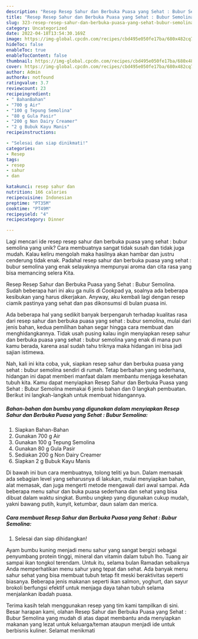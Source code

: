 ```yaml
---
description: "Resep Resep Sahur dan Berbuka Puasa yang Sehat : Bubur Semolina yang Bisa Manjain Lidah"
title: "Resep Resep Sahur dan Berbuka Puasa yang Sehat : Bubur Semolina yang Bisa Manjain Lidah"
slug: 323-resep-resep-sahur-dan-berbuka-puasa-yang-sehat-bubur-semolina-yang-bisa-manjain-lidah
category: Uncategorized
date: 2022-04-18T13:54:30.169Z
image: https://img-global.cpcdn.com/recipes/cbd495e050fe17ba/680x482cq70/resep-sahur-dan-berbuka-puasa-yang-sehat-bubur-semolina-foto-resep-utama.jpg
hideToc: false
enableToc: true
enableTocContent: false
thumbnail: https://img-global.cpcdn.com/recipes/cbd495e050fe17ba/680x482cq70/resep-sahur-dan-berbuka-puasa-yang-sehat-bubur-semolina-foto-resep-utama.jpg
cover: https://img-global.cpcdn.com/recipes/cbd495e050fe17ba/680x482cq70/resep-sahur-dan-berbuka-puasa-yang-sehat-bubur-semolina-foto-resep-utama.jpg
author: Admin
authorAv: notfound
ratingvalue: 3.7
reviewcount: 23
recipeingredient:
- " BahanBahan"
- "700 g Air"
- "100 g Tepung Semolina"
- "80 g Gula Pasir"
- "200 g Non Dairy Creamer"
- "2 g Bubuk Kayu Manis"
recipeinstructions:

- "Selesai dan siap dinikmati!"
categories:
- Resep
tags:
- resep
- sahur
- dan

katakunci: resep sahur dan 
nutrition: 166 calories
recipecuisine: Indonesian
preptime: "PT35M"
cooktime: "PT49M"
recipeyield: "4"
recipecategory: Dinner

---
```





Lagi mencari ide resep resep sahur dan berbuka puasa yang sehat : bubur semolina yang unik? Cara membuatnya sangat tidak susah dan tidak juga mudah. Kalau keliru mengolah maka hasilnya akan hambar dan justru cenderung tidak enak. Padahal resep sahur dan berbuka puasa yang sehat : bubur semolina yang enak selayaknya mempunyai aroma dan cita rasa yang bisa memancing selera Kita.





Resep Resep Sahur dan Berbuka Puasa yang Sehat : Bubur Semolina. Sudah beberapa hari ini aku ga nulis di Cookpad ya, soalnya ada beberapa kesibukan yang harus dikerjakan. Anyway, aku kembali lagi dengan resep ciamik pastinya yang sehat dan pas dikonsumsi di bulan puasa ini.

Ada beberapa hal yang sedikit banyak berpengaruh terhadap kualitas rasa dari resep sahur dan berbuka puasa yang sehat : bubur semolina, mulai dari jenis bahan, kedua pemilihan bahan segar hingga cara membuat dan menghidangkannya. Tidak usah pusing kalau ingin menyiapkan resep sahur dan berbuka puasa yang sehat : bubur semolina yang enak di mana pun kamu berada, karena asal sudah tahu triknya maka hidangan ini bisa jadi sajian istimewa.






Nah, kali ini kita coba, yuk, siapkan resep sahur dan berbuka puasa yang sehat : bubur semolina sendiri di rumah. Tetap berbahan yang sederhana, hidangan ini dapat memberi manfaat dalam membantu menjaga kesehatan tubuh kita. Kamu dapat menyiapkan Resep Sahur dan Berbuka Puasa yang Sehat : Bubur Semolina memakai 6 jenis bahan dan 0 langkah pembuatan. Berikut ini langkah-langkah untuk membuat hidangannya.

<!--inarticleads1-->

##### Bahan-bahan dan bumbu yang digunakan dalam menyiapkan Resep Sahur dan Berbuka Puasa yang Sehat : Bubur Semolina:

1. Siapkan  Bahan-Bahan
1. Gunakan 700 g Air
1. Gunakan 100 g Tepung Semolina
1. Gunakan 80 g Gula Pasir
1. Sediakan 200 g Non Dairy Creamer
1. Siapkan 2 g Bubuk Kayu Manis


Di bawah ini bun cara membuatnya, tolong teliti ya bun. Dalam memasak ada sebagian level yang seharusnya di lakukan, mulai menyiapkan bahan, alat memasak, dan juga mengerti metode mengawali dari awal sampai. Ada beberapa menu sahur dan buka puasa sederhana dan sehat yang bisa dibuat dalam waktu singkat. Bumbu ungkep yang digunakan cukup mudah, yakni bawang putih, kunyit, ketumbar, daun salam dan merica. 

<!--inarticleads2-->

##### Cara membuat Resep Sahur dan Berbuka Puasa yang Sehat : Bubur Semolina:


1. Selesai dan siap dihidangkan!

Ayam bumbu kuning menjadi menu sahur yang sangat bergizi sebagai penyumbang protein tinggi, mineral dan vitamin dalam tubuh lho. Tuang air sampai ikan tongkol terendam. Untuk itu, selama bulan Ramadan sebaiknya Anda memperhatikan menu sahur yang tepat dan sehat. Ada banyak menu sahur sehat yang bisa membuat tubuh tetap fit meski beraktivitas seperti biasanya. Beberapa jenis makanan seperti ikan salmon, yoghurt, dan sayur brokoli berfungsi efektif untuk menjaga daya tahan tubuh selama menjalankan ibadah puasa. 

Terima kasih telah menggunakan resep yang tim kami tampilkan di sini. Besar harapan kami, olahan Resep Sahur dan Berbuka Puasa yang Sehat : Bubur Semolina yang mudah di atas dapat membantu anda menyiapkan makanan yang lezat untuk keluarga/teman ataupun menjadi ide untuk berbisnis kuliner. Selamat menikmati
